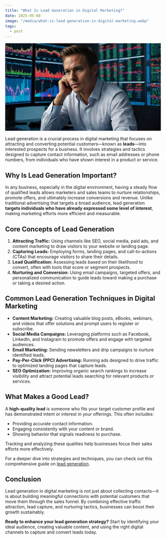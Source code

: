 ```yaml
---
title: "What Is Lead Generation in Digital Marketing?"
date: 2025-05-08
image: "/media/what-is-lead-generation-in-digital-marketing.webp"
tags:
  - post
---
```


![What Is Lead Generation in Digital Marketing?](/media/what-is-lead-generation-in-digital-marketing.webp)

Lead generation is a crucial process in digital marketing that focuses on attracting and converting potential customers—known as **leads**—into interested prospects for a business. It involves strategies and tactics designed to capture contact information, such as email addresses or phone numbers, from individuals who have shown interest in a product or service.

## Why Is Lead Generation Important?

In any business, especially in the digital environment, having a steady flow of qualified leads allows marketers and sales teams to nurture relationships, promote offers, and ultimately increase conversions and revenue. Unlike traditional advertising that targets a broad audience, lead generation **targets individuals who have already expressed some level of interest**, making marketing efforts more efficient and measurable.

## Core Concepts of Lead Generation

1. **Attracting Traffic:** Using channels like SEO, social media, paid ads, and content marketing to draw visitors to your website or landing page.
2. **Capturing Leads:** Employing forms, landing pages, and call-to-actions (CTAs) that encourage visitors to share their details.
3. **Lead Qualification:** Assessing leads based on their likelihood to convert, often with tools that score or segment prospects.
4. **Nurturing and Conversion:** Using email campaigns, targeted offers, and personalized communication to guide leads toward making a purchase or taking a desired action.

## Common Lead Generation Techniques in Digital Marketing

- **Content Marketing:** Creating valuable blog posts, eBooks, webinars, and videos that offer solutions and prompt users to register or subscribe.
- **Social Media Campaigns:** Leveraging platforms such as Facebook, LinkedIn, and Instagram to promote offers and engage with targeted audiences.
- **Email Marketing:** Sending newsletters and drip campaigns to nurture identified leads.
- **Pay-Per-Click (PPC) Advertising:** Running ads designed to drive traffic to optimized landing pages that capture leads.
- **SEO Optimization:** Improving organic search rankings to increase visibility and attract potential leads searching for relevant products or services.

## What Makes a Good Lead?

A **high-quality lead** is someone who fits your target customer profile and has demonstrated intent or interest in your offerings. This often includes:

- Providing accurate contact information.
- Engaging consistently with your content or brand.
- Showing behavior that signals readiness to purchase.

Tracking and analyzing these qualities help businesses focus their sales efforts more effectively.

For a deeper dive into strategies and techniques, you can check out this comprehensive guide on [lead generation](https://leadcraftr.com/posts/lead-generation/).

## Conclusion

Lead generation in digital marketing is not just about collecting contacts—it is about building meaningful connections with potential customers that move them through the sales funnel. By combining effective traffic attraction, lead capture, and nurturing tactics, businesses can boost their growth sustainably.

**Ready to enhance your lead generation strategy?** Start by identifying your ideal audience, creating valuable content, and using the right digital channels to capture and convert leads today.
